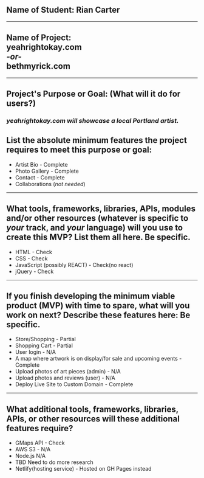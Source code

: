 ## Name of Student: Rian Carter
---
## Name of Project: <br> yeahrightokay.com <br> *-or-* <br> bethmyrick.com
---
## Project's Purpose or Goal: (What will it do for users?)
### *yeahrightokay.com will showcase a local Portland artist.*

## List the absolute minimum features the project requires to meet this purpose or goal:
* Artist Bio - Complete
* Photo Gallery - Complete
* Contact - Complete
* Collaborations (*not needed*)
---
## What tools, frameworks, libraries, APIs, modules and/or other resources (whatever is specific to *your* track, and *your* language) will you use to create this MVP? List them all here. Be specific.
* HTML - Check
* CSS - Check
* JavaScript (possibly REACT) - Check(no react)
* jQuery - Check
---
## If you finish developing the minimum viable product (MVP) with time to spare, what will you work on next? Describe these features here: Be specific.
* Store/Shopping - Partial
* Shopping Cart - Partial
* User login - N/A
* A map where artwork is on display/for sale and upcoming events - Complete
* Upload photos of art pieces (admin) - N/A
* Upload photos and reviews (user) - N/A
* Deploy Live Site to Custom Domain - Complete
---
## What additional tools, frameworks, libraries, APIs, or other resources will these additional features require?
* GMaps API - Check
* AWS S3 - N/A
* Node.js N/A
* TBD Need to do more research
* Netlify(hosting service) - Hosted on GH Pages instead